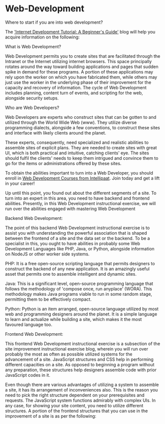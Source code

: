 # Web-Development

Where to start if you are into web development?

The <a href="https://intellipaat.com/blog/web-development-tutorial/">'Internet Development Tutorial: A Beginner's Guide'</a> blog will help you acquire information on the following: 

What is Web Development? 

Web Development permits you to create sites that are facilitated through the Intranet or the Internet utilizing internet browsers. This space principally rotates around the way toward building applications and pages that sudden spike in demand for these programs. A portion of these applications may rely upon the worker on which you have fabricated them, while others may just use the worker in the underlying phase of their improvement for the capacity and recovery of information. The cycle of Web Development includes planning, content turn of events, and scripting for the web, alongside security setups. 

Who are Web Developers? 

Web Developers are experts who construct sites that can be gotten to and utilized through the World Wide Web (www). They utilize diverse programming dialects, alongside a few conventions, to construct these sites and interface with likely clients around the planet. 

These experts, consequently, need specialized and realistic abilities to assemble sites of explicit plans. They are needed to create sites with great UI, which is both practical and intuitive, catching clients' eye. The sites should fulfil the clients' needs to keep them intrigued and convince them to go for the items or administrations offered by these sites. 

To obtain the abilities important to turn into a Web Developer, you should enroll in <a href="https://intellipaat.com/course-cat/website-development-courses/">Web Development Courses from Intellipaat</a>. Join today and get a lift in your career! 

Up until this point, you found out about the different segments of a site. To turn into an expert in this area, you need to have backend and frontend abilities. Presently, in this Web Development instructional exercise, we will run over the abilities engaged with mastering Web Development 


Backend Web Development:

The point of this backend Web Development instructional exercise is to assist you with understanding the powerful association that is shaped between the frontend of a site and the data set or the backend. To be a specialist in this, you ought to have abilities in probably some Web Development Languages like PHP, Java, or Python, alongside information on NodeJS or other worker side systems. 

PHP: It is a free open-source scripting language that permits designers to construct the backend of any new application. It is an amazingly useful asset that permits one to assemble intelligent and dynamic sites. 

Java: This is a significant level, open-source programming language that follows the methodology of 'compose once, run anyplace' (WORA). This methodology makes Java programs viable to run in some random stage, permitting them to be effectively compact. 

Python: Python is an item arranged, open-source language utilized by most web and programming designers around the planet. It is a simple language to learn and actualize while building a site, which makes it the most favoured language too. 


Frontend Web Development:

This frontend Web Development instructional exercise is a subsection of the site improvement instructional exercise blog, wherein you will run over probably the most as often as possible utilized systems for the advancement of a site. JavaScript structures and CSS help in performing different capacities on a site. As opposed to beginning a program without any preparation, these structures help designers assemble code with prior JavaScript codes in it. 

Even though there are various advantages of utilizing a system to assemble a site, it has its arrangement of inconveniences also. This is the reason you need to pick the right structure dependent on your prerequisites and requests. The JavaScript system functions admirably with complex UIs. In any case, for showing your site content, you need to utilize different structures. A portion of the frontend structures that you can use in the improvement of a site is as per the following:
